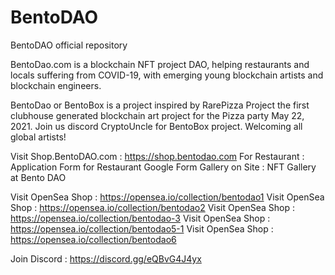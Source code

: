 # BentoDAO
BentoDAO official repository

BentoDao.com is a blockchain NFT project DAO,
helping restaurants and locals suffering from COVID-19,
with emerging young blockchain artists and blockchain engineers.

BentoDao or BentoBox is a project inspired by RarePizza Project
the first clubhouse generated blockchain art project for the Pizza party May 22, 2021.
Join us discord CryptoUncle for BentoBox project. Welcoming all global artists!

Visit Shop.BentoDAO.com : https://shop.bentodao.com
For Restaurant : Application Form for Restaurant Google Form
Gallery on Site : NFT Gallery at Bento DAO

Visit OpenSea Shop : https://opensea.io/collection/bentodao1
Visit OpenSea Shop : https://opensea.io/collection/bentodao2
Visit OpenSea Shop : https://opensea.io/collection/bentodao-3
Visit OpenSea Shop : https://opensea.io/collection/bentodao5-1
Visit OpenSea Shop : https://opensea.io/collection/bentodao6

Join Discord : https://discord.gg/eQBvG4J4yx
